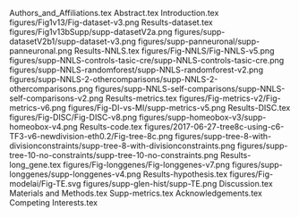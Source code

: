 Authors_and_Affiliations.tex
Abstract.tex
Introduction.tex
figures/Fig1v13/Fig-dataset-v3.png
Results-dataset.tex
figures/Fig1v13bSupp/supp-datasetV2a.png
figures/supp-datasetV2b1/supp-dataset-v3.png
figures/supp-panneuronal/supp-panneuronal.png
Results-NNLS.tex
figures/Fig-NNLS/Fig-NNLS-v5.png
figures/supp-NNLS-controls-tasic-cre/supp-NNLS-controls-tasic-cre.png
figures/supp-NNLS-randomforest/supp-NNLS-randomforest-v2.png
figures/supp-NNLS-2-othercomparisons/supp-NNLS-2-othercomparisons.png
figures/supp-NNLS-self-comparisons/supp-NNLS-self-comparisons-v2.png
Results-metrics.tex
figures/Fig-metrics-v2/Fig-metrics-v6.png
figures/Fig-DI-vs-MI/supp-metrics-v5.png
Results-DISC.tex
figures/Fig-DISC/Fig-DISC-v8.png
figures/supp-homeobox-v3/supp-homeobox-v4.png
Results-code.tex
figures/2017-06-27-tree8c-using-c6-TF3-v6-newdivision-eth0.2/Fig-tree-8c.png
figures/supp-tree-8-with-divisionconstraints/supp-tree-8-with-divisionconstraints.png
figures/supp-tree-10-no-constraints/supp-tree-10-no-constraints.png
Results-long_gene.tex
figures/Fig-longgenes/Fig-longgenes-v7.png
figures/supp-longgenes/supp-longgenes-v4.png
Results-hypothesis.tex
figures/Fig-modelai/Fig-TE.svg
figures/supp-glen-hist/supp-TE.png
Discussion.tex
Materials and Methods.tex
Supp-metrics.tex
Acknowledgements.tex
Competing Interests.tex
